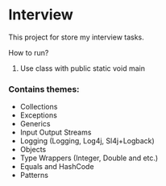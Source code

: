 # Interview
<p>This project for store my interview tasks.</p>
<p>How to run?</p>
<ol>
  <li>Use class with public static void main</li>
</ol>

<h3>Contains themes:</h3>
<ul>
  <li>Collections</li>
  <li>Exceptions</li>
  <li>Generics</li>
  <li>Input Output Streams</li>
  <li>Logging (Logging, Log4j, Sl4j+Logback)</li>
  <li>Objects</li>
  <li>Type Wrappers (Integer, Double and etc.)</li>
  <li>Equals and HashCode</li>
  <li>Patterns</li>
</ul>
